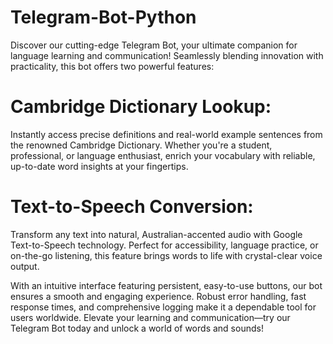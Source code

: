 # Telegram-Bot-Python
Discover our cutting-edge Telegram Bot, your ultimate companion for language learning and communication! Seamlessly blending innovation with practicality, this bot offers two powerful features:

# Cambridge Dictionary Lookup: 
Instantly access precise definitions and real-world example sentences from the renowned Cambridge Dictionary. Whether you're a student, professional, or language enthusiast, enrich your vocabulary with reliable, up-to-date word insights at your fingertips.

# Text-to-Speech Conversion: 
Transform any text into natural, Australian-accented audio with Google Text-to-Speech technology. Perfect for accessibility, language practice, or on-the-go listening, this feature brings words to life with crystal-clear voice output.

With an intuitive interface featuring persistent, easy-to-use buttons, our bot ensures a smooth and engaging experience. Robust error handling, fast response times, and comprehensive logging make it a dependable tool for users worldwide. Elevate your learning and communication—try our Telegram Bot today and unlock a world of words and sounds!
